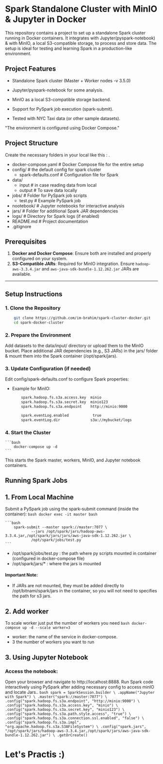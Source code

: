 # Spark Standalone Cluster with MinIO & Jupyter in Docker
This repository contains a project to set up a standalone Spark cluster running in Docker containers. It integrates with Jupyter(pyspark-notebook) & with MinIO, a local S3-compatible storage, to process and store data. The setup is ideal for testing and learning Spark in a production-like environment.

## Project Features

- Standalone Spark cluster (Master + Worker nodes -v 3.5.0)

- Jupyter/pyspark-notebook for some analysis.

- MinIO as a local S3-compatible storage backend.

- Support for PySpark job execution (spark-submit).

- Tested with NYC Taxi data (or other sample datasets).

"The environment is configured using Docker Compose."

## Project Structure

Create the necessary folders in your local like this :
.
- docker-compose.yaml               # Docker Compose file for the entire setup
- config/                           # the default config for spark cluster
    - spark-defaults.conf           # Configuration file for Spark
- data/
    - input                         # in case reading data from local
    - output                        # To save data locally
- jobs/                             # Folder for PySpark job scripts
    - test.py                       # Example PySpark job
- nootebook/                        # Jupyter notebooks for interactive analysis
- jars/                             # Folder for additional Spark JAR dependencies
- logs/                             # Directory for Spark logs (if enabled)
- README.md                         # Project documentation
- .gitignore             

## Prerequisites

1. **Docker and Docker Compose**: Ensure both are installed and properly configured on your system.
2. **S3-Compatible JARs**: Required for MinIO integration. Ensure `hadoop-aws-3.3.4.jar` and `aws-java-sdk-bundle-1.12.262.jar` JARs are available.

---

## Setup Instructions

### 1. Clone the Repository
```bash
    git clone https://github.com/im-brahim/spark-cluster-docker.git
    cd spark-docker-cluster
```

### 2. Prepare the Environment
Add datasets to the data/input/ directory or upload them to the MinIO bucket.
Place additional JAR dependencies (e.g., S3 JARs) in the jars/ folder & mount them into the Spark container (/opt/spark/jars).

### 3. Update Configuration (if needed)
Edit config/spark-defaults.conf to configure Spark properties:
- Example for MinIO:
    ```bash
        spark.hadoop.fs.s3a.access.key  minio
        spark.hadoop.fs.s3a.secret.key  minio123
        spark.hadoop.fs.s3a.endpoint    http://minio:9000

        spark.eventLog.enabled           true
        spark.eventLog.dir              s3a://mybucket/logs
    ```

### 4. Start the Cluster
    ```bash
        docker-compose up -d
    ```
This starts the Spark master, workers, MinIO, and Jupyter notebook containers.

## Running Spark Jobs
## 1. From Local Machine
Submit a PySpark job using the spark-submit command (inside the container):
    ```bash
        docker exec -it master bash
    ```
    
    ```bash
        spark-submit --master spark://master:7077 \
                --jars /opt/spark/jars/hadoop-aws-3.3.4.jar,/opt/spark/jars/jars/aws-java-sdk-1.12.262.jar \
                /opt/spark/jobs/test.py
    ```
- /opt/spark/jobs/test.py : the path where py scripts mounted in container (configured in docker-compose file)
- /opt/spark/jars/*       : where the jars is mounted
#### Important Note:
- If JARs are not mounted, they must be added directly to /opt/bitnami/spark/jars in the container, so you will not need to specifies the path for s3 jars.

## 2. Add worker 
To scale worker just put the number of workers you need 
    ```bash
        docker-compose up -d --scale worker=3
    ```
- worker: the name of the service in docker-compose.
- 3 the number of workers you want to run

## 3. Using Jupyter Notebook
### Access the notebook:
Open your browser and navigate to http://localhost:8888.
Run Spark code interactively using PySpark after adding necessary config to access minIO and locate Jars..
    ```bash
        spark = SparkSession.builder \
        .appName("Jupyter with Spark") \
        .master("spark://master:7077") \
        .config("spark.hadoop.fs.s3a.endpoint", "http://minio:9000") \
        .config("spark.hadoop.fs.s3a.access.key", "minio") \
        .config("spark.hadoop.fs.s3a.secret.key", "minio123") \
        .config("spark.hadoop.fs.s3a.path.style.access", "true") \
        .config("spark.hadoop.fs.s3a.connection.ssl.enabled", "false") \
        .config("spark.hadoop.fs.s3a.impl", "org.apache.hadoop.fs.s3a.S3AFileSystem") \
        .config("spark.jars", "/opt/spark/jars/hadoop-aws-3.3.4.jar,/opt/spark/jars/aws-java-sdk-bundle-1.12.262.jar") \
        .getOrCreate()
    ```

# Let's Practis :)